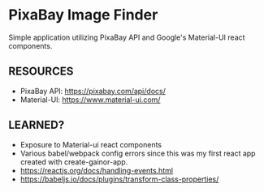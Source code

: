 # PixaBay Image Finder

Simple application utilizing PixaBay API and Google's Material-UI react components.

## RESOURCES

* PixaBay API: https://pixabay.com/api/docs/
* Material-UI: https://www.material-ui.com/

## LEARNED?

* Exposure to Material-ui react components
* Various babel/webpack config errors since this was my first react app created with create-gainor-app.
* https://reactjs.org/docs/handling-events.html
* https://babeljs.io/docs/plugins/transform-class-properties/
